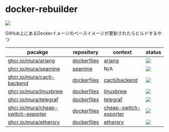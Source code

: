 # docker-rebuilder
<a href="https://github.com/mura/docker-rebuilder/actions/workflows/rebuild-images.yml">
  <img src="https://github.com/mura/docker-rebuilder/actions/workflows/rebuild-images.yml/badge.svg">
</a>

GitHub上にあるDockerイメージのベースイメージが更新されたらビルドするやつ

| pacakge | repository | context | status |
| --- | --- | --- | --- |
| [ghcr.io/mura/ariang](https://github.com/mura/docker-ariang/pkgs/container/ariang) | [dockerfiles] | [ariang](https://github.com/mura/dockerfiles/tree/main/ariang) | <a href="https://github.com/mura/dockerfiles/actions/workflows/ariang-ci.yml"><img src="https://github.com/mura/dockerfiles/actions/workflows/ariang-ci.yml/badge.svg"></a> |
| [ghcr.io/mura/seamine](https://github.com/mura/seamine/pkgs/container/seamine) | [seamine](https://github.com/mura/seamine) | N/A | <a href="https://github.com/mura/seamine/actions/workflows/action.yml"><img src="https://github.com/mura/seamine/actions/workflows/action.yml/badge.svg"></a> |
| [ghcr.io/mura/cacti-backend](https://github.com/users/mura/packages/container/package/cacti-backend) | [dockerfiles] | [cacti/backend](https://github.com/mura/dockerfiles/tree/main/cacti/backend) | <a href="https://github.com/mura/dockerfiles/actions/workflows/cacti-backend-ci.yml"><img src="https://github.com/mura/dockerfiles/actions/workflows/cacti-backend-ci.yml/badge.svg"></a> |
| [ghcr.io/mura/linuxbrew](https://github.com/users/mura/packages/container/package/linuxbrew) | [dockerfiles] | [linuxbrew](https://github.com/mura/dockerfiles/tree/main/linuxbrew) | <a href="https://github.com/mura/dockerfiles/actions/workflows/linuxbrew-ci.yml"><img src="https://github.com/mura/dockerfiles/actions/workflows/linuxbrew-ci.yml/badge.svg"></a> |
| [ghcr.io/mura/telegraf](https://github.com/users/mura/packages/container/package/telegraf) | [dockerfiles] | [telegraf](https://github.com/mura/dockerfiles/tree/main/telegraf) | <a href="https://github.com/mura/dockerfiles/actions/workflows/telegraf-ci.yml"><img src="https://github.com/mura/dockerfiles/actions/workflows/telegraf-ci.yml/badge.svg"></a> |
| [ghcr.io/mura/cheap-switch-exporter](https://github.com/users/mura/packages/container/package/cheap-switch-exporter) | [dockerfiles] | [cheap-switch-exporter](https://github.com/mura/dockerfiles/tree/main/cheap-switch-exporter) | <a href="https://github.com/mura/dockerfiles/actions/workflows/cheap-switch-exporter-ci.yml"><img src="https://github.com/mura/dockerfiles/actions/workflows/cheap-switch-exporter-ci.yml/badge.svg"></a> |
| [ghcr.io/mura/ethersrv](https://github.com/users/mura/packages/container/package/ethersrv) | [dockerfiles] | [ethersrv](https://github.com/mura/dockerfiles/tree/main/ethersrv) | <a href="https://github.com/mura/dockerfiles/actions/workflows/ethersrv-ci.yml"><img src="https://github.com/mura/dockerfiles/actions/workflows/ethersrv-ci.yml/badge.svg"></a> |

[dockerfiles]: https://github.com/mura/dockerfiles
